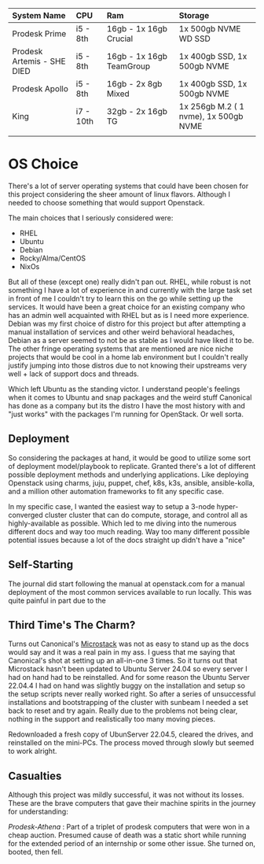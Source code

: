 
| System Name                | CPU       | Ram                      | Storage                               |
| :------------------------- | :-------- | :----------------------- | :------------------------------------ |
| Prodesk Prime              | i5 - 8th  | 16gb - 1x 16gb Crucial   | 1x 500gb NVME WD SSD                  |
| Prodesk Artemis - SHE DIED | i5 - 8th  | 16gb - 1x 16gb TeamGroup | 1x 400gb SSD, 1x 500gb NVME           |
| Prodesk Apollo             | i5 - 8th  | 16gb - 2x 8gb Mixed      | 1x 400gb SSD, 1x 500gb NVME           |
| King                       | i7 - 10th | 32gb - 2x 16gb TG        | 1x 256gb M.2 ( 1 nvme), 1x 500gb NVME |
|                            |           |                          |                                       |

# OS Choice

There's a lot of server operating systems that could have been chosen for this project considering the sheer amount of linux flavors. Although I needed to choose something that would support Openstack.

The main choices that I seriously considered were:
- RHEL
- Ubuntu
- Debian
- Rocky/Alma/CentOS
- NixOs

But all of these (except one) really didn't pan out. RHEL, while robust is not something I have a lot of experience in and currently with the large task set in front of me I couldn't try to learn this on the go while setting up the services. It would have been a great choice for an existing company who has an admin well acquainted with RHEL but as is I need more experience. Debian was my first choice of distro for this project but after attempting a manual installation of services and other weird behavioral headaches, Debian as a server seemed to not be as stable as I would have liked it to be. The other fringe operating systems that are mentioned are nice niche projects that would be cool in a home lab environment but I couldn't really justify jumping into those distros due to not knowing their upstreams very well + lack of support docs and threads.

Which left Ubuntu as the standing victor. I understand people's feelings when it comes to Ubuntu and snap packages and the weird stuff Canonical has done as a company but its the distro I have the most history with and "just works" with the packages I'm running for OpenStack. Or well sorta.

## Deployment

So considering the packages at hand, it would be good to utilize some sort of deployment model/playbook to replicate. Granted there's a lot of different possible deployment methods and underlying applications. Like deploying Openstack using charms, juju, puppet, chef, k8s, k3s, ansible, ansible-kolla, and a million other automation frameworks to fit any specific case.

In my specific case, I wanted the easiest way to setup a 3-node hyper-converged cluster cluster that can do compute, storage, and control all as highly-available as possible. Which led to me diving into the numerous different docs and way too much reading. Way too many different possible potential issues because a lot of the docs straight up didn't have a "nice"

## Self-Starting

The journal did start following the manual at openstack.com for a manual deployment of the most common services available to run locally. This was quite painful in part due to the 

## Third Time's The Charm?

Turns out Canonical's [Microstack](https://microstack.run/docs/multi-node) was not as easy to stand up as the docs would say and it was a real pain in my ass. I guess that me saying that Canonical's shot at setting up an all-in-one 3 times. So it turns out that Microstack hasn't been updated to Ubuntu Server 24.04 so every server I had on hand had to be reinstalled. And for some reason the Ubuntu Server 22.04.4 I had on hand was slightly buggy on the installation and setup so the setup scripts never really worked right. So after a series of unsuccessful installations and bootstrapping of the cluster with sunbeam I needed a set back to reset and try again.  Really due to the problems not being clear, nothing in the support and realistically too many moving pieces.

Redownloaded a fresh copy of UbunServer 22.04.5, cleared the drives, and reinstalled on the mini-PCs. The process moved through slowly but seemed to work alright.

## Casualties

Although this project was mildly successful, it was not without its losses. These are the brave computers that gave their machine spirits in the journey for understanding:

*Prodesk-Athena* : Part of a triplet of prodesk computers that were won in a cheap auction. Presumed cause of death was a static short while running for the extended period of an internship or some other issue. She turned on, booted, then fell. 






